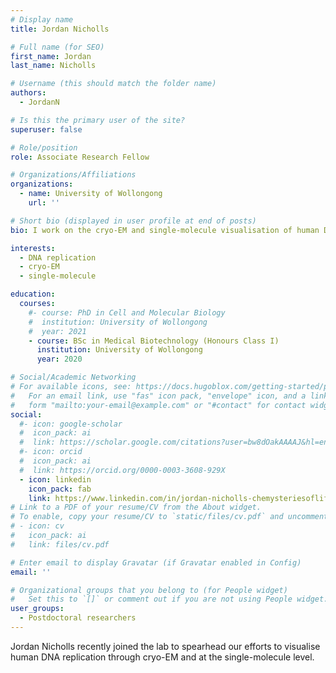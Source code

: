 ```yaml
---
# Display name
title: Jordan Nicholls

# Full name (for SEO)
first_name: Jordan
last_name: Nicholls

# Username (this should match the folder name)
authors:
  - JordanN

# Is this the primary user of the site?
superuser: false

# Role/position
role: Associate Research Fellow

# Organizations/Affiliations
organizations:
  - name: University of Wollongong
    url: ''

# Short bio (displayed in user profile at end of posts)
bio: I work on the cryo-EM and single-molecule visualisation of human DNA replication.

interests:
  - DNA replication
  - cryo-EM
  - single-molecule

education:
  courses:
    #- course: PhD in Cell and Molecular Biology
    #  institution: University of Wollongong
    #  year: 2021
    - course: BSc in Medical Biotechnology (Honours Class I)
      institution: University of Wollongong
      year: 2020

# Social/Academic Networking
# For available icons, see: https://docs.hugoblox.com/getting-started/page-builder/#icons
#   For an email link, use "fas" icon pack, "envelope" icon, and a link in the
#   form "mailto:your-email@example.com" or "#contact" for contact widget.
social:
  #- icon: google-scholar
  #  icon_pack: ai
  #  link: https://scholar.google.com/citations?user=bw8dOakAAAAJ&hl=en
  #- icon: orcid
  #  icon_pack: ai
  #  link: https://orcid.org/0000-0003-3608-929X
  - icon: linkedin
    icon_pack: fab
    link: https://www.linkedin.com/in/jordan-nicholls-chemysteriesoflife
# Link to a PDF of your resume/CV from the About widget.
# To enable, copy your resume/CV to `static/files/cv.pdf` and uncomment the lines below.
# - icon: cv
#   icon_pack: ai
#   link: files/cv.pdf

# Enter email to display Gravatar (if Gravatar enabled in Config)
email: ''

# Organizational groups that you belong to (for People widget)
#   Set this to `[]` or comment out if you are not using People widget.
user_groups:
  - Postdoctoral researchers
---
```


Jordan Nicholls recently joined the lab to spearhead our efforts to visualise human DNA replication through cryo-EM and at the single-molecule level.